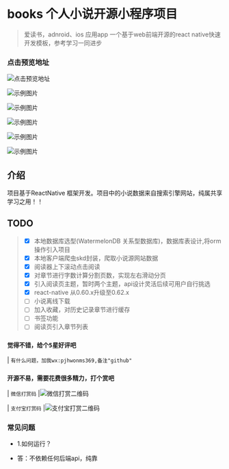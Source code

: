 # books 个人小说开源小程序项目
> 爱读书，adnroid、ios 应用app
> 一个基于web前端开源的react native快速开发模板，参考学习一同进步
### 点击预览地址
![点击预览地址](https://github.com/zhuSass/books/blob/master/static/project/1.gif)

![示例图片](https://github.com/zhuSass/books/blob/master/static/project/1.png)

![示例图片](https://github.com/zhuSass/books/blob/master/static/project/2.png)

![示例图片](https://github.com/zhuSass/books/blob/master/static/project/3.png)

![示例图片](https://github.com/zhuSass/books/blob/master/static/project/4.png)

![示例图片](https://github.com/zhuSass/books/blob/master/static/project/5.png)


## 介绍
项目基于ReactNative 框架开发。项目中的小说数据来自搜索引擎网站，纯属共享学习之用！！
## TODO
> * [x] 本地数据库选型(WatermelonDB 关系型数据库)，数据库表设计,将orm操作引入项目
> * [x] 本地客户端爬虫skd封装，爬取小说源网站数据
> * [x] 阅读器上下滚动点击阅读
> * [x] 对章节进行字数计算分割页数，实现左右滑动分页
> * [x] 引入阅读页主题，暂时两个主题，api设计灵活后续可用户自行挑选
> * [x] react-native 从0.60.x升级至0.62.x
> * [ ] 小说离线下载
> * [ ] 加入收藏，对历史记录章节进行缓存
> * [ ] 书签功能
> * [ ] 阅读页引入章节列表

### `觉得不错，给个5星好评吧`

| `有什么问题，加我wx:pjhwonms369,备注"github"` 


### `开源不易，需要花费很多精力，打个赏吧`
| `微信打赏码` 
|![微信打赏二维码](https://github.com/zhuSass/books/blob/master/static/user/pay1.jpg)

| `支付宝打赏码`
|![支付宝打赏二维码](https://github.com/zhuSass/books/blob/master/static/user/pay2.jpg)

### 常见问题
- 1.如何运行？

* 答：不依赖任何后端api，纯靠
